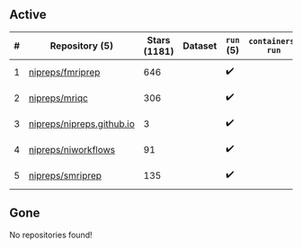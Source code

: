 ## Active
| # | Repository (5) | Stars (1181) | Dataset | `run` (5) | `containers-run` | Last Modified |
| --- | --- | --- | --- | --- | --- | --- |
| 1 | [nipreps/fmriprep](https://github.com/nipreps/fmriprep) | 646 |  | :heavy_check_mark: |  | 2025-01-15 16:26:20+00:00 |
| 2 | [nipreps/mriqc](https://github.com/nipreps/mriqc) | 306 |  | :heavy_check_mark: |  | 2025-01-16 10:13:08+00:00 |
| 3 | [nipreps/nipreps.github.io](https://github.com/nipreps/nipreps.github.io) | 3 |  | :heavy_check_mark: |  | 2025-01-13 17:30:12+00:00 |
| 4 | [nipreps/niworkflows](https://github.com/nipreps/niworkflows) | 91 |  | :heavy_check_mark: |  | 2025-01-13 15:26:42+00:00 |
| 5 | [nipreps/smriprep](https://github.com/nipreps/smriprep) | 135 |  | :heavy_check_mark: |  | 2024-12-23 22:03:44+00:00 |

## Gone
No repositories found!

